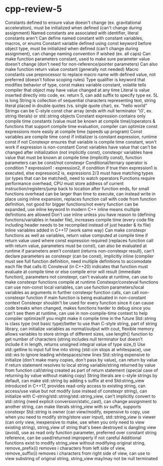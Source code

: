 # cpp-review-5

Constants defined to ensure value doesn't change (ex. gravitational acceleration), must be initialized when defined (can't change during assignment)
Named constants are associated with identifier, literal constants aren't
Can define named constant with constant variables, macros, or enums
Constant variable defined using const keyword before object type, must be initialized when defined (can't change during assignment), can change naming convention if wished (ex. all caps)
Can make function parameters constant, used to make sure parameter value doesn't change (don't need for non-reference/pointer parameters)
Can also make function return value constant (generally not needed)
Macro constants use preprocessor to replace macro name with defined value, not preferred (doesn't follow scoping rules)
Type qualifier is keyword that modifies behavior of type, const makes variable constant, volatile tells compiler that object may have value changed at any time
Literal is value inserted directly into code, ex. return 5, can add suffix to specify type ex. 5L is long
String is collection of sequential characters representing text, string literal placed in double quotes (vs. single quote char), ex. "hello world"
Strings can be C-style const char array (ends with null terminator '\0', ex. string literals) or std::string objects
Constant expression contains only compile time constants (value must be known at compile time)/operators & functions that support compile time evaluation, compiler can optimize const expressions more easily at compile time (speeds up program)
Const variables are compile time const if initializer is constant expression, runtime const if not
Constexpr ensures that variable is compile time constant, won't work if expression is non-constant
Const variables have value that can't be changed after initialization (not implicitly const), constexpr variables have value that must be known at compile time (implicitly const), function parameters can be const/not constexpr
Conditional/ternary operator is condition ? expression1 : expression2, if condition if true then expression1 is executed, else expression2 is, expressions 2/3 must have matching types (or types that can be matched), need to watch operators
Functions require performance overhead, CPU must store address of current instruction/registers/jump back to location after function ends, for small functions overhead can be larger than time to execute, can instead write in place using inline expansion, replaces function call with code from function definition, not good for bigger functions/not every function can be expanded, use inline keyword
In modern C++ inline means multiple definitions are allowed
Don't use inline unless you have reason to (defining functions/variables in header file), increases compile time (every code file including header needs to be recompiled instead of just header & its file)
Inline variables added in C++17 (work same way)
Can make constexpr functions as well as variables, return value computed at compile time if return value used where const expression required (replaces function call with return value, parameters must be const), can also be evaluated at runtime if parameters aren't constant (returns non-constexpr result), can't declare parameters as constexpr (can be const), implicitly inline (compiler must see full function definition, need multiple definitions to accomodate each file that calls it)
Consteval (in C++20) indicates that function must evaluate at compile time or else compile error will result (immediate function), parameters not constexpr, can't evaluate at runtime, can use to make constexpr functions compile at runtime
Constexpr/consteval functions can use non-const local variables, can use function parameters/local variables as arguments in further constexpr function calls, can call non-constexpr function if main function is being evaluated in non-constant context
Constexpr shouldn't be used for every function since it can cause code breaks when changed, makes functions harder to debug since you can't see them at runtime, can use in non-compile-time context to help compiler optimize/if you might make it compile time in the future
Std::string is class type (not basic type)/better to use than C-style string, part of string library, can initialize variables as normal/output with cout, flexible memory allows variables to store strings of different sizes, use length() function to get number of characters (string includes null terminator but doesn't include it in length, returns unsigned integral value of type size_t)
Use std::getline to input full line into string (std::cin stops at whitespace), use std::ws to ignore leading whitespaces/new lines
Std::string expensive to initialize (don't make many copies, don't pass by value), can return by value if return statement resolves to local string variable/string returned by value from function call/string created as part of return statement (special case of returning by value without making copy)
String literals are c-style strings by default, can make std::string by adding s suffix at end
Std:string_view introduced in C++17, provides read-only access to existing string, can access/use value but not modify (use instead of constexpr string), can initialize with C-string/std::string/std::string_view, can't implicitly convert to std::string (need explicit conversion/static_cast), can change assignment to another string, can make literals string_view with sv suffix, supports constexpr
Std::string is owner (can view/modify, expensive to copy, use when you need to modify string/store user input), std::string_view is viewer (can only view, inexpensive to make, use when you only need to view existing string), string_view of string that's been destroyed is dangling view (avoid), use as read only function parameter, preferred over constant string reference, can be used/returned improperly if not careful
Additional functions exist to modify string_view without modifying original string, remove_prefix(i) removes i characters from left side of view, remove_suffix(i) removes i characters from right side of view, can use to view substring of original string, string_view may/may not be null terminated